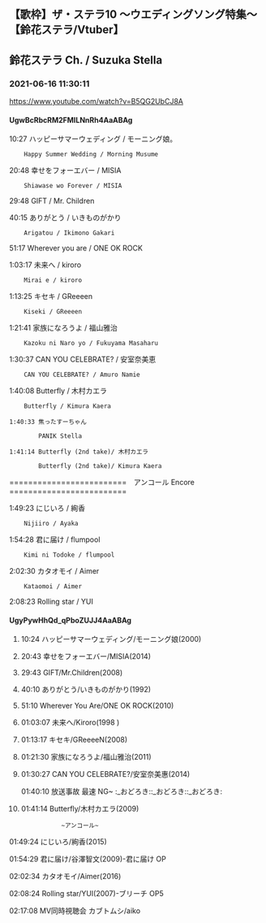 ## 【歌枠】ザ・ステラ10 ～ウエディングソング特集～【鈴花ステラ/Vtuber】
## 鈴花ステラ Ch. / Suzuka Stella
### 2021-06-16 11:30:11
https://www.youtube.com/watch?v=B5QG2UbCJ8A
#### UgwBcRbcRM2FMILNnRh4AaABAg
10:27	ハッピーサマーウェディング / モーニング娘。

		Happy Summer Wedding / Morning Musume



20:48	幸せをフォーエバー / MISIA

		Shiawase wo Forever / MISIA



29:48	GIFT / Mr. Children



40:15	ありがとう / いきものがかり

		Arigatou / Ikimono Gakari



51:17	Wherever you are / ONE OK ROCK



1:03:17	未来へ / kiroro

		Mirai e / kiroro



1:13:25	キセキ / GReeeen

		Kiseki / GReeeen



1:21:41	家族になろうよ / 福山雅治

		Kazoku ni Naro yo / Fukuyama Masaharu



1:30:37	CAN YOU CELEBRATE? / 安室奈美恵

		CAN YOU CELEBRATE? / Amuro Namie



1:40:08	Butterfly / 木村カエラ

		Butterfly / Kimura Kaera

	1:40:33	焦ったすーちゃん

			PANIK Stella

	1:41:14	Butterfly (2nd take)/ 木村カエラ

			Butterfly (2nd take)/ Kimura Kaera



=========================　アンコール Encore　=========================



1:49:23	にじいろ / 絢香

		Nijiiro / Ayaka



1:54:28	君に届け / flumpool

		Kimi ni Todoke / flumpool



2:02:30	カタオモイ / Aimer

		Kataomoi / Aimer



2:08:23	Rolling star / YUI

#### UgyPywHhQd_qPboZUJJ4AaABAg
01. 10:24   ハッピーサマーウェディング/モーニング娘(2000)

02. 20:43   幸せをフォーエバー/MISIA(2014)

03. 29:43   GIFT/Mr.Children(2008)

04. 40:10   ありがとう/いきものがかり(1992)

05. 51:10   Wherever You Are/ONE OK ROCK(2010)

06. 01:03:07   未来へ/Kiroro(1998 )

07. 01:13:17   キセキ/GReeeeN(2008)

08. 01:21:30   家族になろうよ/福山雅治(2011)

09. 01:30:27   CAN YOU CELEBRATE?/安室奈美惠(2014) 

      01:40:10   放送事故 ​最速 NG~ :_おどろき::_おどろき::_おどろき:

10. 01:41:14   Butterfly/木村カエラ(2009)



                   ~アンコール~

01:49:24   にじいろ/絢香(2015)

01:54:29   君に届け/谷澤智文(2009)-君に届け OP

02:02:34   カタオモイ/Aimer(2016)

02:08:24   Rolling star/YUI(2007)-ブリーチ OP5

02:17:08 MV同時視聴会 カブトムシ/aiko

